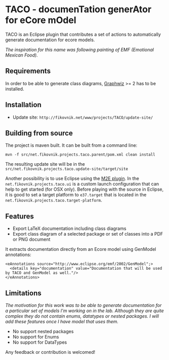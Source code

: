 # TACO - documenTation generAtor for eCore mOdel

TACO is an Eclipse plugin that contributes a set of actions to automatically generate documentation for ecore models.

_The inspiration for this name was following painting of EMF (Emotional Mexican
Food)._

## Requirements

In order to be able to generate class diagrams, [Graphwiz](http://www.graphviz.org/) >= 2 has to be installed.

## Installation

* Update site: `http://fikovnik.net/www/projects/TACO/update-site/`

## Building from source

The project is maven built. It can be built from a command line:

```
mvn -f src/net.fikovnik.projects.taco.parent/pom.xml clean install
```

The resulting update site will be in the `src/net.fikovnik.projects.taco.update-site/target/site`

Another possibility is to use Eclipse using the [M2E
plugin](http://eclipse.org/m2e/). In the `net.fikovnik.projects.taco.ui` is a
custom launch configuration that can help to get started (for OSX only). Before
playing with the source in Eclipse, it is good to set a target platform to
`e37.target` that is located in the
`net.fikovnik.projects.taco.target-platform`.

## Features

* Export LaTeX documentation including class diagrams
* Export class diagram of a selected package or set of classes into a PDF or PNG document

It extracts documentation directly from an Ecore model using GenModel annotations:

```
<eAnnotations source="http://www.eclipse.org/emf/2002/GenModel";>
  <details key="documentation" value="Documentation that will be used by TACO and GenModel as well."/>
</eAnnotations>
```

## Limitations

_The motivation for this work was to be able to generate documentation for a
particular set of models I'm working on in the lab. Although they are quite
complex they do not contain enums, datatypes or nested packages. I will add
these features once I have model that uses them._

* No support nested packages
* No support for Enums
* No support for DataTypes

Any feedback or contribution is welcomed!
